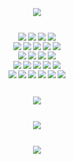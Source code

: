 <div align="center">
	<img src="https://capsule-render.vercel.app/api?type=waving&color=auto&height=300&section=header&text=Yugyeong%20Na&fontSize=70" />
	<br/><br/><br/>
	<img src="https://img.shields.io/badge/Java-007396?style=flat&logo=Java&logoColor=white" />
	<img src="https://img.shields.io/badge/Spring-6DB33F?style=flat&logo=Spring&logoColor=white" />
	<img src="https://img.shields.io/badge/Python-3776AB?style=flat&logo=Python&logoColor=white" />
	<img src="https://img.shields.io/badge/Apache Kafka-231F20?style=flat&logo=apachekafka&logoColor=white" />
	<!--<img src="https://img.shields.io/badge/Node.js-339933?style=flat&logo=Node.js&logoColor=white" />-->
	<!--<img src="https://img.shields.io/badge/Kotlin-7F52FF?style=flat&logo=Kotlin&logoColor=white" />-->
	<br/>
	<img src="https://img.shields.io/badge/React-61DAFB?style=flat&logo=React&logoColor=white" />
	<img src="https://img.shields.io/badge/Next.js-000000?style=flat&logo=nextdotjs&logoColor=white" />
	<img src="https://img.shields.io/badge/JavaScript-F7DF1E?style=flat&logo=JavaScript&logoColor=white" />
	<img src="https://img.shields.io/badge/TypeScript-3178C6?style=flat&logo=TypeScript&logoColor=white" />
	<img src="https://img.shields.io/badge/Tailwind CSS-06B6D4?style=flat&logo=tailwindcss&logoColor=white" />
	<br/>
	<!--<img src="https://img.shields.io/badge/jQuery-0769AD?style=flat&logo=jQuery&logoColor=white" />
	<img src="https://img.shields.io/badge/HTML5-E34F26?style=flat&logo=HTML5&logoColor=white" />
	<img src="https://img.shields.io/badge/CSS3-1572B6?style=flat&logo=CSS3&logoColor=white" />
	<br/>-->
	<img src="https://img.shields.io/badge/MySQL-4479A1?style=flat&logo=MySQL&logoColor=white" />
	<img src="https://img.shields.io/badge/PostgreSQL-4169E1?style=flat&logo=PostgreSQL&logoColor=white" />
	<img src="https://img.shields.io/badge/Oracle SQL-F80000?style=flat&logo=Oracle&logoColor=white" />
	<img src="https://img.shields.io/badge/Elasticsearch-005577?style=flat&logo=elasticsearch&logoColor=white" />
	<!--<img src="https://img.shields.io/badge/MariaDB-003545?style=flat&logo=MariaDB&logoColor=white" />-->
	<br/>
	<img src="https://img.shields.io/badge/Linux-FCC624?style=flat&logo=Linux&logoColor=white" />
	<img src="https://img.shields.io/badge/Amazon-FF9900?style=flat&logo=AWS&logoColor=white" />
	<img src="https://img.shields.io/badge/Kubernetes-326CE5?style=flat&logo=kubernetes&logoColor=white" />
	<img src="https://img.shields.io/badge/Docker-2496ED?style=flat&logo=docker&logoColor=white" />
	<img src="https://img.shields.io/badge/NGINX-009639?style=flat&logo=nginx&logoColor=white" />
	<br/>
	<img src="https://img.shields.io/badge/Argo-EF7B4d?style=flat&logo=argo&logoColor=white" />
	<img src="https://img.shields.io/badge/Github-181717?style=flat&logo=github&logoColor=white" />
	<img src="https://img.shields.io/badge/Github Actions-2088FF?style=flat&logo=githubactions&logoColor=white" />
	<img src="https://img.shields.io/badge/Grafana-F46800?style=flat&logo=grafana&logoColor=white" />
	<img src="https://img.shields.io/badge/Prometheus-E6522C?style=flat&logo=prometheus&logoColor=white" />
	<img src="https://img.shields.io/badge/Jenkins-D24939?style=flat&logo=jenkins&logoColor=white" />
	<br/><br/><br/>
	<img src="https://github-readme-stats.vercel.app/api/top-langs/?username=60cod&layout=compact&langs_count=10" />
	<br/><br/><br/>
	<img src="https://github-readme-stats.vercel.app/api?username=60cod&count_private=true&show_icons=true&include_all_commits=true&hide_rank=true" />
	<br/><br/><br/>
	<img src="https://ghchart.rshah.org/60cod" />
	<br/><br/><br/>
</div>
